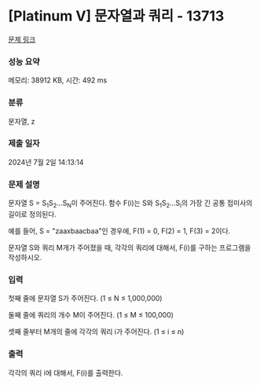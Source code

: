 # [Platinum V] 문자열과 쿼리 - 13713 

[문제 링크](https://www.acmicpc.net/problem/13713) 

### 성능 요약

메모리: 38912 KB, 시간: 492 ms

### 분류

문자열, z

### 제출 일자

2024년 7월 2일 14:13:14

### 문제 설명

<p>문자열 S = S<sub>1</sub>S<sub>2</sub>...S<sub>N</sub>이 주어진다. 함수 F(i)는 S와 S<sub>1</sub>S<sub>2</sub>...S<sub>i</sub>의 가장 긴 공통 접미사의 길이로 정의된다.</p>

<p>예를 들어, S = "zaaxbaacbaa"인 경우에, F(1) = 0, F(2) = 1, F(3) = 2이다.</p>

<p>문자열 S와 쿼리 M개가 주어졌을 때, 각각의 쿼리에 대해서, F(i)를 구하는 프로그램을 작성하시오.</p>

### 입력 

 <p>첫째 줄에 문자열 S가 주어진다. (1 ≤ N ≤ 1,000,000)</p>

<p>둘째 줄에 쿼리의 개수 M이 주어진다. (1 ≤ M ≤ 100,000)</p>

<p>셋째 줄부터 M개의 줄에 각각의 쿼리 i가 주어진다. (1 ≤ i ≤ n)</p>

### 출력 

 <p>각각의 쿼리 i에 대해서, F(i)를 출력한다.</p>

